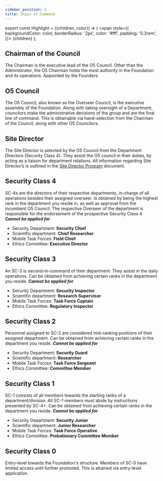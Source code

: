 ```yaml
---
sidebar_position: 3
title: Chain of Command
---
```


export const Highlight = ({children, color}) => (
<span
style={{
      backgroundColor: color,
      borderRadius: '2px',
      color: '#fff',
      padding: '0.2rem',
    }}>
{children}
</span>
);

## <Highlight color="#9c4a0d">Chairman of the Council</Highlight>
The Chairman is the executive lead of the O5 Council. Other than the Administrator, the O5 Chairman holds the most authority in the Foundation and its operations.
Appointed by the Founders.

## <Highlight color="#070707">O5 Council</Highlight>
The O5 Council, also known as the Overseer Council, is the executive assembly of the Foundation. Along with taking oversight of a Department, councilors make the administrative decisions of the group and are the final line of command. This is obtainable via hand-selection from the Chairman of the Council, along with other O5 Councilors.

## <Highlight color="#910c10">Site Director</Highlight>
The Site Director is selected by the O5 Council from the Department Directors (Security Class 4). They assist the O5 council in their duties, by acting as a liaison for department relations. All information regarding Site Director’s is outlined in the [Site Director Program](https://docs.google.com/document/d/1tecJuvqBZ8iVYGVVTjx58XQc7wDubZtzZX25a0FeTtw/edit) document.

## <Highlight color="#a51b20">Security Class 4</Highlight>
SC-4s are the directors of their respective departments, in-charge of all operations besides their assigned overseer.
Is obtained by being the highest rank in the department you reside in, as well as approval from the incumbent O5 Council. The respective Overseer of the department is responsible for the endorsement of the prospective Security Class 4. ***Cannot be applied for***
- Security Department: **Security Chief**
- Scientific department: **Chief Researcher**
- Mobile Task Forces: **Field Chief**
- Ethics Committee: **Executive Director**


## <Highlight color="#5197dd">Security Class 3</Highlight>
An SC-3 is second-in-command of their department. They assist in the daily operations.
Can be obtained from achieving certain ranks in the department you reside. ***Cannot be applied for***
- Security Department: **Security Inspector**
- Scientific department: **Research Supervisor**
- Mobile Task Forces: **Task Force Captain**
- Ethics Committee: **Regulatory Inspector**


## <Highlight color="#3e8c48">Security Class 2</Highlight>
Personnel assigned to SC-2 are considered mid-ranking positions of their assigned department.
Can be obtained from achieving certain ranks in the department you reside. ***Cannot be applied for***
- Security Department: **Security Guard**
- Scientific department: **Researcher**
- Mobile Task Forces: **Task Force Sergeant**
- Ethics Committee: **Committee Member**


## <Highlight color="#5dcd6b">Security Class 1</Highlight>
SC-1 consists of all members towards the starting ranks of a department/division. All SC-1 members must abide by instructions presented by SC-4+.
Can be obtained from achieving certain ranks in the department you reside. ***Cannot be applied for***
- Security Department: **Security Junior**
- Scientific department: **Junior Researcher**
- Mobile Task Forces: **Task Force Operative**
- Ethics Committee: **Probationary Committee Member**


## <Highlight color="#51bd9a">Security Class 0</Highlight>
Entry-level towards the Foundation's structure. Members of SC-0 have limited access until further promoted. This is attained via entry-level application.
